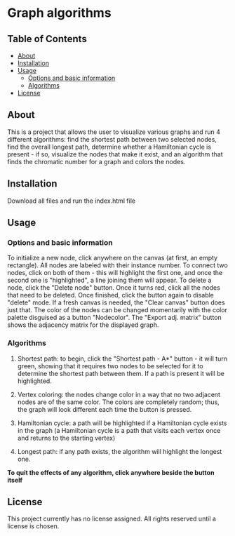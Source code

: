 # Graph algorithms

## Table of Contents
- [About](#about)
- [Installation](#installation)
- [Usage](#usage)
  - [Options and basic information](#options-and-basic-information)
  - [Algorithms](#algorithms)
- [License](#license)

## About
This is a project that allows the user to visualize various graphs and run 4 different algorithms: find the shortest path between two selected nodes, find the overall longest path, determine whether a Hamiltonian cycle is present - if so, visualize the nodes that make it exist, and an algorithm that finds the chromatic number for a graph and colors the nodes.

## Installation
Download all files and run the index.html file

## Usage
### Options and basic information
To initialize a new node, click anywhere on the canvas (at first, an empty rectangle). All nodes are labeled with their instance number. To connect two nodes, click on both of them - this will highlight the first one, and once the second one is "highlighted", a line joining them will appear. To delete a node, click the "Delete node" button. Once it turns red, click all the nodes that need to be deleted. Once finished, click the button again to disable "delete" mode. If a fresh canvas is needed, the "Clear canvas" button does just that. The color of the nodes can be changed momentarily with the color palette disguised as a button "Nodecolor". The "Export adj. matrix" button shows the adjacency matrix for the displayed graph.

### Algorithms
1. Shortest path: to begin, click the "Shortest path - A*" button - it will turn green, showing that it requires two nodes to be selected for it to determine the shortest path between them. If a path is present it will be highlighted.

2. Vertex coloring: the nodes change color in a way that no two adjacent nodes are of the same color. The colors are completely random; thus, the graph will look different each time the button is pressed.

3. Hamiltonian cycle: a path will be highlighted if a Hamiltonian cycle exists in the graph (a Hamiltonian cycle is a path that visits each vertex once and returns to the starting vertex)

4. Longest path: if any path exists, the algorithm will highlight the longest one.

**To quit the effects of any algorithm, click anywhere beside the button itself**

## License
This project currently has no license assigned. All rights reserved until a license is chosen.

